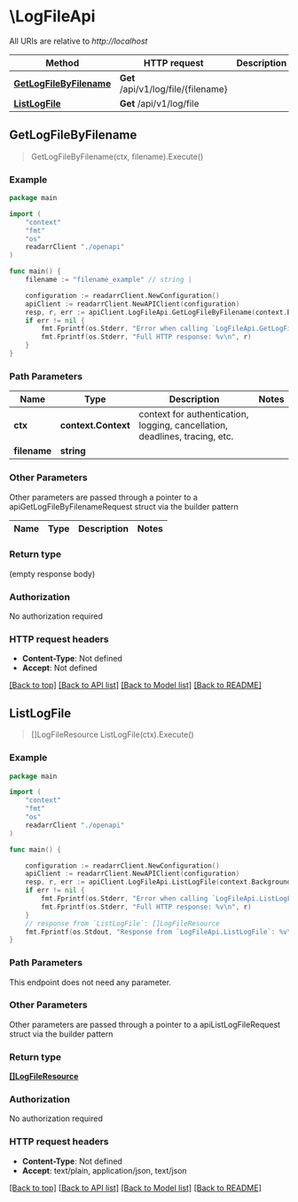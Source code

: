 # \LogFileApi

All URIs are relative to *http://localhost*

Method | HTTP request | Description
------------- | ------------- | -------------
[**GetLogFileByFilename**](LogFileApi.md#GetLogFileByFilename) | **Get** /api/v1/log/file/{filename} | 
[**ListLogFile**](LogFileApi.md#ListLogFile) | **Get** /api/v1/log/file | 



## GetLogFileByFilename

> GetLogFileByFilename(ctx, filename).Execute()



### Example

```go
package main

import (
    "context"
    "fmt"
    "os"
    readarrClient "./openapi"
)

func main() {
    filename := "filename_example" // string | 

    configuration := readarrClient.NewConfiguration()
    apiClient := readarrClient.NewAPIClient(configuration)
    resp, r, err := apiClient.LogFileApi.GetLogFileByFilename(context.Background(), filename).Execute()
    if err != nil {
        fmt.Fprintf(os.Stderr, "Error when calling `LogFileApi.GetLogFileByFilename``: %v\n", err)
        fmt.Fprintf(os.Stderr, "Full HTTP response: %v\n", r)
    }
}
```

### Path Parameters


Name | Type | Description  | Notes
------------- | ------------- | ------------- | -------------
**ctx** | **context.Context** | context for authentication, logging, cancellation, deadlines, tracing, etc.
**filename** | **string** |  | 

### Other Parameters

Other parameters are passed through a pointer to a apiGetLogFileByFilenameRequest struct via the builder pattern


Name | Type | Description  | Notes
------------- | ------------- | ------------- | -------------


### Return type

 (empty response body)

### Authorization

No authorization required

### HTTP request headers

- **Content-Type**: Not defined
- **Accept**: Not defined

[[Back to top]](#) [[Back to API list]](../README.md#documentation-for-api-endpoints)
[[Back to Model list]](../README.md#documentation-for-models)
[[Back to README]](../README.md)


## ListLogFile

> []LogFileResource ListLogFile(ctx).Execute()



### Example

```go
package main

import (
    "context"
    "fmt"
    "os"
    readarrClient "./openapi"
)

func main() {

    configuration := readarrClient.NewConfiguration()
    apiClient := readarrClient.NewAPIClient(configuration)
    resp, r, err := apiClient.LogFileApi.ListLogFile(context.Background()).Execute()
    if err != nil {
        fmt.Fprintf(os.Stderr, "Error when calling `LogFileApi.ListLogFile``: %v\n", err)
        fmt.Fprintf(os.Stderr, "Full HTTP response: %v\n", r)
    }
    // response from `ListLogFile`: []LogFileResource
    fmt.Fprintf(os.Stdout, "Response from `LogFileApi.ListLogFile`: %v\n", resp)
}
```

### Path Parameters

This endpoint does not need any parameter.

### Other Parameters

Other parameters are passed through a pointer to a apiListLogFileRequest struct via the builder pattern


### Return type

[**[]LogFileResource**](LogFileResource.md)

### Authorization

No authorization required

### HTTP request headers

- **Content-Type**: Not defined
- **Accept**: text/plain, application/json, text/json

[[Back to top]](#) [[Back to API list]](../README.md#documentation-for-api-endpoints)
[[Back to Model list]](../README.md#documentation-for-models)
[[Back to README]](../README.md)

